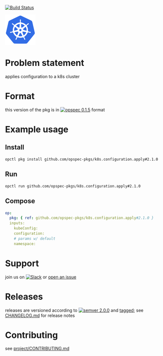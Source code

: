 [![Build Status](https://travis-ci.org/opspec-pkgs/k8s.configuration.apply.svg?branch=master)](https://travis-ci.org/opspec-pkgs/k8s.configuration.apply)

<img src="icon.svg" alt="icon" height="100px">

# Problem statement

applies configuration to a k8s cluster

# Format

this version of the pkg is in [![opspec 0.1.5](https://img.shields.io/badge/opspec-0.1.5-brightgreen.svg?colorA=6b6b6b&colorB=fc16be)](https://opspec.io/0.1.5/packages.html) format

# Example usage

## Install

```shell
opctl pkg install github.com/opspec-pkgs/k8s.configuration.apply#2.1.0
```

## Run

```
opctl run github.com/opspec-pkgs/k8s.configuration.apply#2.1.0
```

## Compose

```yaml
op:
  pkg: { ref: github.com/opspec-pkgs/k8s.configuration.apply#2.1.0 }
  inputs:
    kubeConfig:
    configuration:
    # params w/ default
    namespace:
```

# Support

join us on
[![Slack](https://opspec-slackin.herokuapp.com/badge.svg)](https://opspec-slackin.herokuapp.com/)
or
[open an issue](https://github.com/opspec-pkgs/k8s.configuration.apply/issues)

# Releases

releases are versioned according to
[![semver 2.0.0](https://img.shields.io/badge/semver-2.0.0-brightgreen.svg)](http://semver.org/spec/v2.0.0.html)
and [tagged](https://git-scm.com/book/en/v2/Git-Basics-Tagging); see
[CHANGELOG.md](CHANGELOG.md) for release notes

# Contributing

see
[project/CONTRIBUTING.md](https://github.com/opspec-pkgs/project/blob/master/CONTRIBUTING.md)

